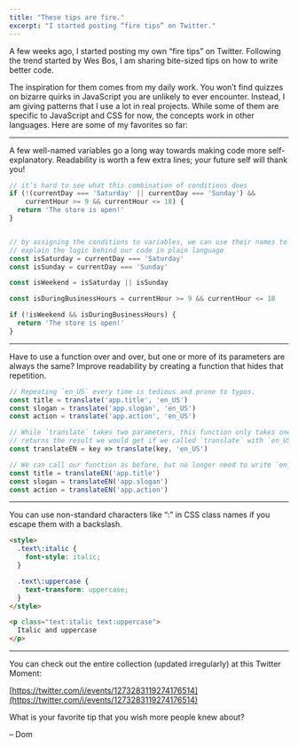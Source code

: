 ```yaml
---
title: "These tips are fire."
excerpt: "I started posting “fire tips” on Twitter."
---
```

A few weeks ago, I started posting my own “fire tips” on Twitter. Following the trend started by Wes Bos, I am sharing bite-sized tips on how to write better code.

The inspiration for them comes from my daily work. You won’t find quizzes on bizarre quirks in JavaScript you are unlikely to ever encounter. Instead, I am giving patterns that I use a lot in real projects. While some of them are specific to JavaScript and CSS for now, the concepts work in other languages. Here are some of my favorites so far:

---

A few well-named variables go a long way towards making code more self-explanatory. Readability is worth a few extra lines; your future self will thank you!

```js
// it’s hard to see what this combination of conditions does
if (!(currentDay === 'Saturday' || currentDay === 'Sunday') &&
    currentHour >= 9 && currentHour <= 18) {
  return 'The store is open!'
}


// by assigning the conditions to variables, we can use their names to
// explain the logic behind our code in plain language
const isSaturday = currentDay === 'Saturday'
const isSunday = currentDay === 'Sunday'

const isWeekend = isSaturday || isSunday

const isDuringBusinessHours = currentHour >= 9 && currentHour <= 18

if (!isWeekend && isDuringBusinessHours) {
  return 'The store is open!'
}
```

---

Have to use a function over and over, but one or more of its parameters are always the same? Improve readability by creating a function that hides that repetition.

```js
// Repeating `en_US` every time is tedious and prone to typos.
const title = translate('app.title', 'en_US')
const slogan = translate('app.slogan', 'en_US')
const action = translate('app.action', 'en_US')

// While `translate` takes two parameters, this function only takes one. It
// returns the result we would get if we called `translate` with `en_US`.
const translateEN = key => translate(key, 'en_US')

// We can call our function as before, but no longer need to write `en_US`.
const title = translateEN('app.title')
const slogan = translateEN('app.slogan')
const action = translateEN('app.action')
```

---

You can use non-standard characters like “:” in CSS class names if you escape them with a backslash.

```html
<style>
  .text\:italic {
    font-style: italic;
  }

  .text\:uppercase {
    text-transform: uppercase;
  }
</style>

<p class="text:italic text:uppercase">
  Italic and uppercase
</p>
```

---

You can check out the entire collection (updated irregularly) at this Twitter Moment:

[https://twitter.com/i/events/1273283119274176514](https://twitter.com/i/events/1273283119274176514)

What is your favorite tip that you wish more people knew about?

– Dom